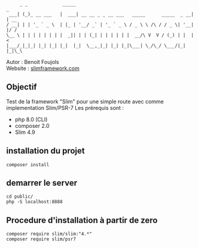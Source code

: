 ```
     _ _             _____                                            _    
 ___| (_)_ __ ___   |  ___| __ __ _ _ __ ___   _____      _____  _ __| | __
/ __| | | '_ ` _ \  | |_ | '__/ _` | '_ ` _ \ / _ \ \ /\ / / _ \| '__| |/ /
\__ \ | | | | | | | |  _|| | | (_| | | | | | |  __/\ V  V / (_) | |  |   <
|___/_|_|_| |_| |_| |_|  |_|  \__,_|_| |_| |_|\___| \_/\_/ \___/|_|  |_|\_\
```                                                                            
Autor : Benoit Foujols \
Website : [slimframework.com](https://www.slimframework.com/)

## Objectif 
Test de la framework "Slim" pour une simple route avec comme implementation Slim/PSR-7
Les prérequis sont :
- php 8.0 (CLI)
- composer 2.0
- Slim 4.9

## installation du projet
```
composer install
```

## demarrer le server
```
cd public/
php -S localhost:8888
```

## Procedure d'installation à partir de zero
```
composer require slim/slim:"4.*"
composer require slim/psr7
```